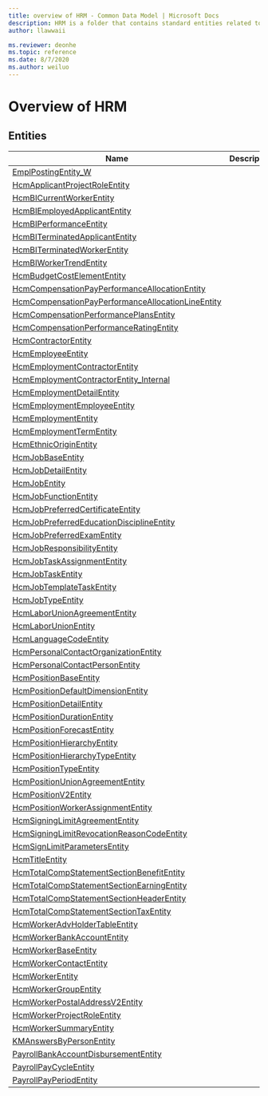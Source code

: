 ```yaml
---
title: overview of HRM - Common Data Model | Microsoft Docs
description: HRM is a folder that contains standard entities related to the Common Data Model.
author: llawwaii

ms.reviewer: deonhe
ms.topic: reference
ms.date: 8/7/2020
ms.author: weiluo
---
```


# Overview of HRM


## Entities

|Name|Description|
|---|---|
|[EmplPostingEntity_W](EmplPostingEntity_W.md)||
|[HcmApplicantProjectRoleEntity](HcmApplicantProjectRoleEntity.md)||
|[HcmBICurrentWorkerEntity](HcmBICurrentWorkerEntity.md)||
|[HcmBIEmployedApplicantEntity](HcmBIEmployedApplicantEntity.md)||
|[HcmBIPerformanceEntity](HcmBIPerformanceEntity.md)||
|[HcmBITerminatedApplicantEntity](HcmBITerminatedApplicantEntity.md)||
|[HcmBITerminatedWorkerEntity](HcmBITerminatedWorkerEntity.md)||
|[HcmBIWorkerTrendEntity](HcmBIWorkerTrendEntity.md)||
|[HcmBudgetCostElementEntity](HcmBudgetCostElementEntity.md)||
|[HcmCompensationPayPerformanceAllocationEntity](HcmCompensationPayPerformanceAllocationEntity.md)||
|[HcmCompensationPayPerformanceAllocationLineEntity](HcmCompensationPayPerformanceAllocationLineEntity.md)||
|[HcmCompensationPerformancePlansEntity](HcmCompensationPerformancePlansEntity.md)||
|[HcmCompensationPerformanceRatingEntity](HcmCompensationPerformanceRatingEntity.md)||
|[HcmContractorEntity](HcmContractorEntity.md)||
|[HcmEmployeeEntity](HcmEmployeeEntity.md)||
|[HcmEmploymentContractorEntity](HcmEmploymentContractorEntity.md)||
|[HcmEmploymentContractorEntity_Internal](HcmEmploymentContractorEntity_Internal.md)||
|[HcmEmploymentDetailEntity](HcmEmploymentDetailEntity.md)||
|[HcmEmploymentEmployeeEntity](HcmEmploymentEmployeeEntity.md)||
|[HcmEmploymentEntity](HcmEmploymentEntity.md)||
|[HcmEmploymentTermEntity](HcmEmploymentTermEntity.md)||
|[HcmEthnicOriginEntity](HcmEthnicOriginEntity.md)||
|[HcmJobBaseEntity](HcmJobBaseEntity.md)||
|[HcmJobDetailEntity](HcmJobDetailEntity.md)||
|[HcmJobEntity](HcmJobEntity.md)||
|[HcmJobFunctionEntity](HcmJobFunctionEntity.md)||
|[HcmJobPreferredCertificateEntity](HcmJobPreferredCertificateEntity.md)||
|[HcmJobPreferredEducationDisciplineEntity](HcmJobPreferredEducationDisciplineEntity.md)||
|[HcmJobPreferredExamEntity](HcmJobPreferredExamEntity.md)||
|[HcmJobResponsibilityEntity](HcmJobResponsibilityEntity.md)||
|[HcmJobTaskAssignmentEntity](HcmJobTaskAssignmentEntity.md)||
|[HcmJobTaskEntity](HcmJobTaskEntity.md)||
|[HcmJobTemplateTaskEntity](HcmJobTemplateTaskEntity.md)||
|[HcmJobTypeEntity](HcmJobTypeEntity.md)||
|[HcmLaborUnionAgreementEntity](HcmLaborUnionAgreementEntity.md)||
|[HcmLaborUnionEntity](HcmLaborUnionEntity.md)||
|[HcmLanguageCodeEntity](HcmLanguageCodeEntity.md)||
|[HcmPersonalContactOrganizationEntity](HcmPersonalContactOrganizationEntity.md)||
|[HcmPersonalContactPersonEntity](HcmPersonalContactPersonEntity.md)||
|[HcmPositionBaseEntity](HcmPositionBaseEntity.md)||
|[HcmPositionDefaultDimensionEntity](HcmPositionDefaultDimensionEntity.md)||
|[HcmPositionDetailEntity](HcmPositionDetailEntity.md)||
|[HcmPositionDurationEntity](HcmPositionDurationEntity.md)||
|[HcmPositionForecastEntity](HcmPositionForecastEntity.md)||
|[HcmPositionHierarchyEntity](HcmPositionHierarchyEntity.md)||
|[HcmPositionHierarchyTypeEntity](HcmPositionHierarchyTypeEntity.md)||
|[HcmPositionTypeEntity](HcmPositionTypeEntity.md)||
|[HcmPositionUnionAgreementEntity](HcmPositionUnionAgreementEntity.md)||
|[HcmPositionV2Entity](HcmPositionV2Entity.md)||
|[HcmPositionWorkerAssignmentEntity](HcmPositionWorkerAssignmentEntity.md)||
|[HcmSigningLimitAgreementEntity](HcmSigningLimitAgreementEntity.md)||
|[HcmSigningLimitRevocationReasonCodeEntity](HcmSigningLimitRevocationReasonCodeEntity.md)||
|[HcmSignLimitParametersEntity](HcmSignLimitParametersEntity.md)||
|[HcmTitleEntity](HcmTitleEntity.md)||
|[HcmTotalCompStatementSectionBenefitEntity](HcmTotalCompStatementSectionBenefitEntity.md)||
|[HcmTotalCompStatementSectionEarningEntity](HcmTotalCompStatementSectionEarningEntity.md)||
|[HcmTotalCompStatementSectionHeaderEntity](HcmTotalCompStatementSectionHeaderEntity.md)||
|[HcmTotalCompStatementSectionTaxEntity](HcmTotalCompStatementSectionTaxEntity.md)||
|[HcmWorkerAdvHolderTableEntity](HcmWorkerAdvHolderTableEntity.md)||
|[HcmWorkerBankAccountEntity](HcmWorkerBankAccountEntity.md)||
|[HcmWorkerBaseEntity](HcmWorkerBaseEntity.md)||
|[HcmWorkerContactEntity](HcmWorkerContactEntity.md)||
|[HcmWorkerEntity](HcmWorkerEntity.md)||
|[HcmWorkerGroupEntity](HcmWorkerGroupEntity.md)||
|[HcmWorkerPostalAddressV2Entity](HcmWorkerPostalAddressV2Entity.md)||
|[HcmWorkerProjectRoleEntity](HcmWorkerProjectRoleEntity.md)||
|[HcmWorkerSummaryEntity](HcmWorkerSummaryEntity.md)||
|[KMAnswersByPersonEntity](KMAnswersByPersonEntity.md)||
|[PayrollBankAccountDisbursementEntity](PayrollBankAccountDisbursementEntity.md)||
|[PayrollPayCycleEntity](PayrollPayCycleEntity.md)||
|[PayrollPayPeriodEntity](PayrollPayPeriodEntity.md)||
